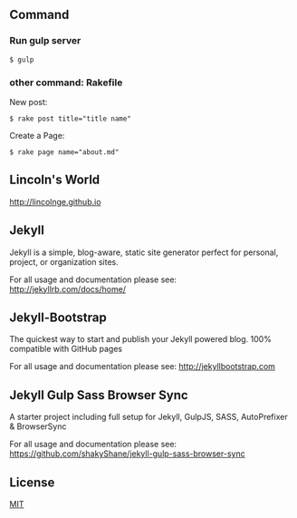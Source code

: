## Command

### Run gulp server

    $ gulp

### other command: Rakefile

New post:

    $ rake post title="title name"

Create a Page:

    $ rake page name="about.md"

## Lincoln's World

<http://lincolnge.github.io>

## Jekyll

Jekyll is a simple, blog-aware, static site generator perfect for personal, project, or organization sites.

For all usage and documentation please see: <http://jekyllrb.com/docs/home/>

## Jekyll-Bootstrap

The quickest way to start and publish your Jekyll powered blog. 100% compatible with GitHub pages

For all usage and documentation please see: <http://jekyllbootstrap.com>

## Jekyll Gulp Sass Browser Sync

A starter project including full setup for Jekyll, GulpJS, SASS, AutoPrefixer & BrowserSync

For all usage and documentation please see: <https://github.com/shakyShane/jekyll-gulp-sass-browser-sync>

## License

[MIT](http://opensource.org/licenses/MIT)
